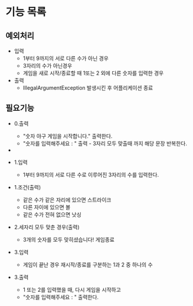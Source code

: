 # 기능 목록

## 예외처리
- 입력
  - 1부터 9까지의 서로 다른 수가 아닌 경우
  - 3자리의 수가 아닌경우
  - 게임을 새로 시작/종료할 때 1또는 2 외에 다른 숫자를 입력한 경우
- 출력
  - IllegalArgumentException 발생시킨 후 어플리케이션 종료

## 필요기능
- 0.출력
  - "숫자 야구 게임을 시작합니다." 출력한다.
  - "숫자를 입력해주세요 : " 출력 - 3자리 모두 맞출때 까지 해당 문장 반복한다.
- 
- 1.입력
  - 1부터 9까지의 서로 다른 수로 이루어진 3자리의 수를 입력한다.
- 1.조건(출력)
  - 같은 수가 같은 자리에 있으면 스트라이크
  - 다른 자이에 있으면 볼
  - 같은 수가 전혀 없으면 낫싱

- 2.세자리 모두 맞춘 경우(출력)
  - 3개의 숫자를 모두 맞히셨습니다! 게임종료 

- 3.입력
  - 게임이 끝난 경우 재시작/종료를 구분하는 1과 2 중 하나의 수
- 3.출력
  - 1 또는 2를 입력했을 때, 다시 게임을 시작하고
  - "숫자를 입력해주세요 : " 출력한다.
